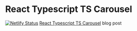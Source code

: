# React Typescript TS Carousel
[![Netlify Status](https://api.netlify.com/api/v1/badges/28bb8c18-ce92-4090-9f3d-3d950984118f/deploy-status)](https://app.netlify.com/sites/react-ts-carousel/deploys)
[React Typescript TS Carousel]() blog post 
